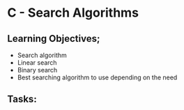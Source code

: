 # C - Search Algorithms

## Learning Objectives;
* Search algorithm
* Linear search
* Binary search
* Best searching algorithm to use depending on the need

## Tasks:


